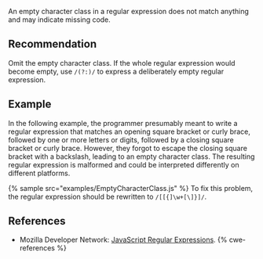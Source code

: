 An empty character class in a regular expression does not match anything and may indicate missing code.


## Recommendation
Omit the empty character class. If the whole regular expression would become empty, use `/(?:)/` to express a deliberately empty regular expression.


## Example
In the following example, the programmer presumably meant to write a regular expression that matches an opening square bracket or curly brace, followed by one or more letters or digits, followed by a closing square bracket or curly brace. However, they forgot to escape the closing square bracket with a backslash, leading to an empty character class. The resulting regular expression is malformed and could be interpreted differently on different platforms.

{% sample src="examples/EmptyCharacterClass.js" %}
To fix this problem, the regular expression should be rewritten to `/[[{]\w+[\]}]/`.


## References
* Mozilla Developer Network: [JavaScript Regular Expressions](https://developer.mozilla.org/en-US/docs/Web/JavaScript/Guide/Regular_Expressions).
{% cwe-references %}
